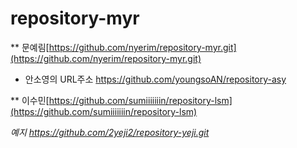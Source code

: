 # repository-myr

** 문예림[https://github.com/nyerim/repository-myr.git](https://github.com/nyerim/repository-myr.git)

* 안소영의 URL주소 <https://github.com/youngsoAN/repository-asy>

** 이수민[https://github.com/sumiiiiiiin/repository-lsm](https://github.com/sumiiiiiiin/repository-lsm)

_예지_ _https://github.com/2yeji2/repository-yeji.git_